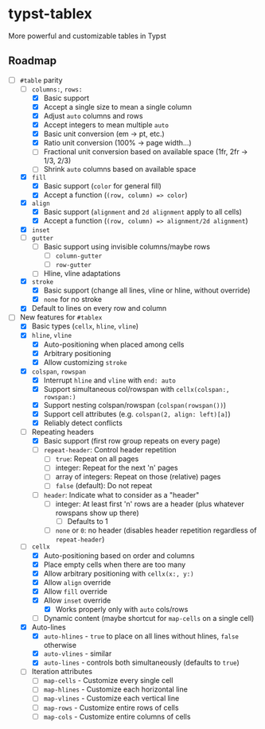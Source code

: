 # typst-tablex
More powerful and customizable tables in Typst

## Roadmap

- [ ] `#table` parity
    - [ ] `columns:`, `rows:`
        - [X] Basic support
        - [X] Accept a single size to mean a single column
        - [X] Adjust `auto` columns and rows
        - [X] Accept integers to mean multiple `auto`
        - [X] Basic unit conversion (em -> pt, etc.)
        - [X] Ratio unit conversion (100% -> page width...)
        - [ ] Fractional unit conversion based on available space (1fr, 2fr -> 1/3, 2/3)
        - [ ] Shrink `auto` columns based on available space
    - [X] `fill`
        - [X] Basic support (`color` for general fill)
        - [X] Accept a function (`(row, column) => color`)
    - [X] `align`
        - [X] Basic support (`alignment` and `2d alignment` apply to all cells)
        - [X] Accept a function (`(row, column) => alignment/2d alignment`)
    - [X] `inset`
    - [ ] `gutter`
        - [ ] Basic support using invisible columns/maybe rows
            - [ ] `column-gutter`
            - [ ] `row-gutter`
        - [ ] Hline, vline adaptations
    - [X] `stroke`
        - [X] Basic support (change all lines, vline or hline, without override)
        - [X] `none` for no stroke
    - [X] Default to lines on every row and column
- [ ] New features for `#tablex`
    - [X] Basic types (`cellx`, `hline`, `vline`)
    - [X] `hline`, `vline`
        - [X] Auto-positioning when placed among cells
        - [X] Arbitrary positioning
        - [X] Allow customizing `stroke`
    - [X] `colspan`, `rowspan`
        - [X] Interrupt `hline` and `vline` with `end: auto`
        - [X] Support simultaneous col/rowspan with `cellx(colspan:, rowspan:)`
        - [X] Support nesting colspan/rowspan (`colspan(rowspan())`)
        - [X] Support cell attributes (e.g. `colspan(2, align: left)[a]`)
        - [X] Reliably detect conflicts
    - [ ] Repeating headers
        - [X] Basic support (first row group repeats on every page)
        - [ ] `repeat-header`: Control header repetition
            - [ ] `true`: Repeat on all pages
            - [ ] integer: Repeat for the next 'n' pages
            - [ ] array of integers: Repeat on those (relative) pages
            - [ ] `false` (default): Do not repeat
        - [ ] `header`: Indicate what to consider as a "header"
            - [ ] integer: At least first 'n' rows are a header (plus whatever rowspans show up there)
                - [ ] Defaults to 1
            - [ ] `none` or `0`: no header (disables header repetition regardless of `repeat-header`)
    - [ ] `cellx`
        - [X] Auto-positioning based on order and columns
        - [X] Place empty cells when there are too many
        - [X] Allow arbitrary positioning with `cellx(x:, y:)`
        - [X] Allow `align` override
        - [X] Allow `fill` override
        - [X] Allow `inset` override
            - [X] Works properly only with `auto` cols/rows
        - [ ] Dynamic content (maybe shortcut for `map-cells` on a single cell)
    - [X] Auto-lines
        - [X] `auto-hlines` - `true` to place on all lines without hlines, `false` otherwise
        - [X] `auto-vlines` - similar
        - [X] `auto-lines` - controls both simultaneously (defaults to `true`)
    - [ ] Iteration attributes
        - [ ] `map-cells` - Customize every single cell
        - [ ] `map-hlines` - Customize each horizontal line
        - [ ] `map-vlines` - Customize each vertical line
        - [ ] `map-rows` - Customize entire rows of cells
        - [ ] `map-cols` - Customize entire columns of cells
